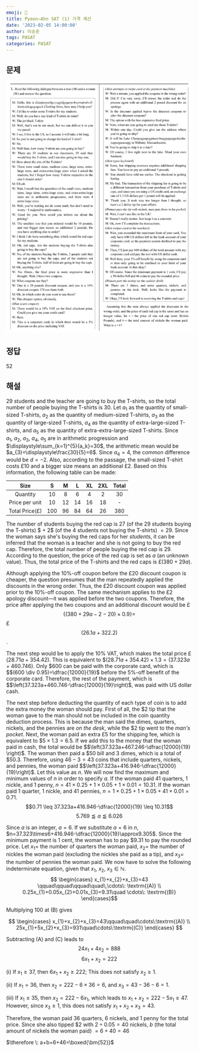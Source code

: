 ```yaml
---
emoji: 📝
title: Pyeon–Ahn SAT (1) 가격 계산
date: '2023-02-05 14:00:00'
author: 이승준
tags: PASAT
categories: PASAT
---
```


## 문제
![Q1.svg](Q1.svg)

## 정답
52

## 해설
$29$ students and the teacher are going to buy the T-shirts, so the total number of people buying the T-shirts is $30$.
Let $a_{1}$ as the quantity of small-sized T-shirts, $a_{2}$ as the quantity of medium-sized T-shirts, $a_{3}$ as the quantity of large-sized T-shirts, $a_{4}$ as the quantity of extra-large-sized T-shirts, and $a_{5}$ as the quantity of extra-extra-large-sized T-shirts.
Since $a_{1},\:a_{2},\:a_{3},\:a_{4},\:a_{5}$ are in arithmetic progression and $\displaystyle\sum_{k=1}^{5}{a_k}=30$, the arithmetic mean would be $a_{3}=\displaystyle\frac{30}{5}=6$.
Since $a_{4}=4$, the common difference would be $d=-2$.
Also, according to the passage, the small-sized T-shirt costs £10 and a bigger size means an additional £2.
Based on this information, the following table can be made:

|      Size      |  S  |  M |  L | XL | 2XL | Total |
|:--------------:|:---:|:--:|:--:|:--:|:---:|:-----:|
|    Quantity    |  10 |  8 |  6 |  4 |  2  |   30  |
| Price per unit |  10 | 12 | 14 | 16 |  18 |   -   |
| Total Price(£) | 100 | 96 | 84 | 64 |  26 |  380  |

The number of students buying the red cap is $27$ (of the $29$ students buying the T-shirts) $ + 2$ (of the $4$ students not buying the T-shirts) $=29$.
Since the woman says she's buying the red caps for her *students*, it can be inferred that the woman is a teacher and she is not going to buy the red cap.
Therefore, the total number of people buying the red cap is $29$.
According to the question, the price of the red cap is set as $a$ (an unknown value).
Thus, the total price of the T-shirts and the red caps is £$(380+29a)$.

Although applying the 10%-off coupon before the £20 discount coupon is cheaper, the question presumes that the man repeatedly applied the discounts in the wrong order.
Thus, the £20 discount coupon was applied prior to the 10%-off coupon.
The same mechanism applies to the £2 apology discount—it was applied before the two coupons.
Therefore, the price after applying the two coupons and an additional discount would be £$$\{(380+29a-2-20)\times 0.9\}=$$£$$(26.1a+322.2)$$.

The next step would be to apply the 10% VAT, which makes the total price £$(28.71a+354.42)$.
This is equivalent to &#36;$(28.71a+354.42)\times1.3=(37.323a+460.746)$.
Only &#36;$600$ can be paid with the corporate card, which is &#36;$(600 \div 0.95)=\dfrac{12000}{19}$ before the 5%-off benefit of the corporate card.
Therefore, the rest of the payment, which is &#36;$\left(37.323a+460.746-\dfrac{12000}{19}\right)$, was paid with US dollar cash.

The next step before deducting the quantity of each type of coin is to add the extra money the woman should pay.
First of all, the &#36;2 tip that the woman gave to the man should not be included in the coin quantity deduction process.
This is because the man said the dimes, quarters, nickels, and the pennies are *on the desk*, while the &#36;2 tip went to the *man's pocket*.
Next, the woman paid an extra £5 for the shipping fee, which is equivalent to &#36;$5\times1.3=6.5$.
If we add this to the money that the woman paid in cash, the total would be &#36;$\left(37.323a+467.246-\dfrac{12000}{19} \right)$.
The woman then paid a &#36;50 bill and $3$ dimes, which is a total of &#36;50.3.
Therefore, using $46-3=43$ coins that include quarters, nickels, and pennies, the woman paid &#36;$\left(37.323a+416.946-\dfrac{12000}{19}\right)$.
Let this value as $n$.
We will now find the maximum and minimum values of $n$ in order to specify $a$.
If the woman paid $41$ quarters, $1$ nickle, and $1$ penny, $n=41\times0.25+1\times0.05+1\times0.01=10.31$.
If the woman paid $1$ quarter, $1$ nickle, and $41$ pennies, $n=1\times0.25+1\times0.05+41\times0.01=0.71$.
$$0.71 \leq 37.323a+416.946-\dfrac{12000}{19} \leq 10.31$$
$$5.769 \lessapprox a \lessapprox 6.026$$

Since $a$ is an integer, $a=6$.
If we substitute $a=6$ in $n$, $n=37.323\times6+416.946-\dfrac{12000}{19}\approx9.305$.
Since the minimum payment is $1$ cent, the woman has to pay \$$9.31$ to pay the rounded price.
Let $x_{1}=$ the number of quarters the woman paid, $x_{2}=$ the number of nickles the woman paid (excluding the nickles she paid as a tip), and $x_{3}=$ the number of pennies the woman paid.
We now have to solve the following indeterminate equation, given that $x_{1},\: x_{2},\:x_{3} \in \mathbb{N}$.
$$ \begin{cases} x_{1}+x_{2}+x_{3}=43 \qquad\qquad\qquad\quad\,\cdots\: \textrm{(A)} \\ 0.25x_{1}+0.05x_{2}+0.01x_{3}=9.31\quad \cdots\: \textrm{(B)} \end{cases}$$

Multiplying $100$ at (B) gives

$$ \begin{cases} x_{1}+x_{2}+x_{3}=43\qquad\quad\cdots\:\textrm{(A)} \\ 25x_{1}+5x_{2}+x_{3}=931\quad\cdots\:\textrm{(C)} \end{cases} $$

Subtracting (A) and (C) leads to $$24x_{1}+4x_{2}=888$$
$$6x_{1}+x_{2}=222$$

(ⅰ) If $x_{1} \geq 37$, then $6x_{1}+x_{2}\geq 222$;
    This does not satisfy $x_{2}\geq 1$.

(ⅱ) If $x_{1}=36$, then $x_{2}=222-6\times36=6$, and  $x_{3}=43-36-6=1$.

(ⅲ) If $x_{1}\leq 35$, then $x_{2}=222-6x_{1}$, which leads to $x_{1}+x_{2}=222-5x_{1}\geq 47$.
    However, since $x_{3}\geq 1$, this does not satisfy $x_{1}+x_{2}+x_{3}=43$.

Therefore, the woman paid $36$ quarters, $6$ nickels, and $1$ penny for the total price.
Since she also tipped \$2 with $2\div 0.05=40$ nickels, $b$ (the total amount of nickels the woman paid) $=6+40=46$

$\therefore \: a+b=6+46=\boxed{\bm{52}}$
```toc
```
